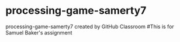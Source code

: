 # processing-game-samerty7
processing-game-samerty7 created by GitHub Classroom
#This is for Samuel Baker's assignment

